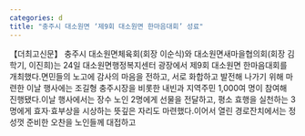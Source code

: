 ```yaml
---
categories: d
title: "충주시 대소원면 ‘제9회 대소원면 한마음대회’ 성료"
---
```

【더최고신문】 충주시 대소원면체육회(회장 이순식)와 대소원면새마을협의회(회장 김학기, 이진희)는 24일 대소원면행정복지센터 광장에서 제9회 대소원면 한마음대회를 개최했다.면민들의 노고에 감사의 마음을 전하고, 서로 화합하고 발전해 나가기 위해 마련한 이날 행사에는 조길형 충주시장을 비롯한 내빈과 지역주민 1,000여 명이 참여해 진행됐다.이날 행사에서는 장수 노인 2명에게 선물을 전달하고, 평소 효행을 실천하는 3명에게 효자·효부상을 시상하는 뜻깊은 자리도 마련했다.이어서 열린 경로잔치에서는 정성껏 준비한 오찬을 노인들께 대접하고